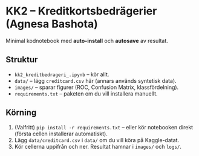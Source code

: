 # KK2 – Kreditkortsbedrägerier (Agnesa Bashota)

Minimal kodnotebook med **auto-install** och **autosave** av resultat.

## Struktur
- `kk2_kreditbedrageri_.ipynb` – kör allt.
- `data/` – lägg `creditcard.csv` här (annars används syntetisk data).
- `images/` – sparar figurer (ROC, Confusion Matrix, klassfördelning).
- `requirements.txt` – paketen om du vill installera manuellt.

## Körning
1. (Valfritt) `pip install -r requirements.txt` – eller kör notebooken direkt (första cellen installerar automatiskt).
2. Lägg `data/creditcard.csv` i `data/` om du vill köra på Kaggle-datat.
3. Kör cellerna uppifrån och ner. Resultat hamnar i `images/` och `logs/`.
